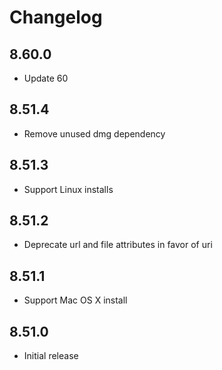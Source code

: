 # Changelog

## 8.60.0

- Update 60

## 8.51.4

- Remove unused dmg dependency

## 8.51.3

- Support Linux installs

## 8.51.2

- Deprecate url and file attributes in favor of uri

## 8.51.1

- Support Mac OS X install

## 8.51.0

- Initial release

